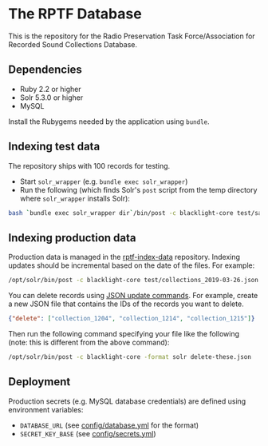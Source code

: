 # The RPTF Database

This is the repository for the Radio Preservation Task Force/Association for Recorded Sound Collections Database.

## Dependencies

* Ruby 2.2 or higher
* Solr 5.3.0 or higher
* MySQL

Install the Rubygems needed by the application using `bundle`.

## Indexing test data

The repository ships with 100 records for testing.

* Start `solr_wrapper` (e.g. `bundle exec solr_wrapper`)
* Run the following (which finds Solr's `post` script from the temp directory where `solr_wrapper` installs Solr):

```bash
bash `bundle exec solr_wrapper dir`/bin/post -c blacklight-core test/sample-data.json
```

## Indexing production data

Production data is managed in the
[rptf-index-data](https://github.com/RadioPreservationTaskForce/rptf-index-data)
repository. Indexing updates should be incremental based on the date of the files. For example:

```bash
/opt/solr/bin/post -c blacklight-core test/collections_2019-03-26.json
```

You can delete records using [JSON update commands](https://lucene.apache.org/solr/guide/7_5/uploading-data-with-index-handlers.html#sending-json-update-commands). For example, create a new JSON file that contains the IDs of the records you want to delete.

```json
{"delete": ["collection_1204", "collection_1214", "collection_1215"]}
```

Then run the following command specifying your file like the following (note: this is different from the above command):

```bash
/opt/solr/bin/post -c blacklight-core -format solr delete-these.json
```

## Deployment

Production secrets (e.g. MySQL database credentials) are defined using environment variables:

* `DATABASE_URL` (see [config/database.yml](`config/database.yml`) for the format)
* `SECRET_KEY_BASE` (see [config/secrets.yml](`config/secrets.yml`))
